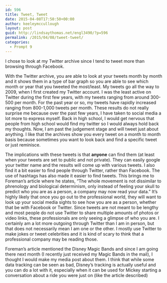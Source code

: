 ```yaml
---
id: 596
title: Tweet, Tweet
date: 2015-04-08T17:50:50+00:00
author: keeleymccullough
layout: post
guid: http://lindsaythomas.net/engl3490/?p=596
permalink: /2015/04/08/tweet-tweet/
categories:
  - Prompt 9
---
```

I chose to look at my Twitter archive since I tend to tweet more than browsing through Facebook.

With the Twitter archive, you are able to look at your tweets month by month and it shows them in a type of bar graph so you are able to see which month or year that you tweeted the most/least. My tweets go all the way to 2009, when I first created my Twitter account. I was the least active on Twitter during the first few years, with my tweets ranging from around 300-500 per month. For the past year or so, my tweets have rapidly increased ranging from 800-1,000 tweets per month. These results do not really surprise me because over the past few years, I have taken to social media a lot more to express myself. Back in high school, I would get nervous that people from high school would find my twitter so I would always hold back my thoughts. Now, I am past the judgement stage and will tweet just about anything. I like that the archives show you every tweet on a month to month basis because sometimes you want to look back and find a specific tweet or just reminisce.

The implications with these tweets is that **anyone** can find them (at least when your tweets are set to public and not private). They can easily google your twitter name and the results will come up with various tweets. I also find it a bit easier to find people through Twitter, rather than Facebook. The use of hashtags has also made it easier to find tweets. This brings me to Foreman&#8217;s article where he states, &#8220;The whole movement is not dissimilar to phrenology and biological determinism, only instead of feeling your skull to predict who you are as a person, a company may now read your data.&#8221; It&#8217;s highly likely that once you go out to the professional world, they will want to look up your social media sights to see how you are as a person, whether that be with Facebook or Twitter. Since tweets are not meant to be lengthy and most people do not use Twitter to share multiple amounts of photos or video links, these professionals are only seeing a glimpse of who you are. I certainly am a lot more outgoing through Twitter than I am in person, but that does not necessarily mean I am one or the other. I mostly use Twitter to make jokes or tweet celebrities and it is kind of scary to think that a professional company may be reading those.

Foreman&#8217;s article mentioned the Disney Magic Bands and since I am going there next month (I recently just received my Magic Bands in the mail), I thought I would make my media post about them. I think that while some data tracking can be seen as bad, Disney&#8217;s tracking is actually useful and you can do a lot with it, especially when it can be used for Mickey starting a conversation about a ride you were just on (like the article described)